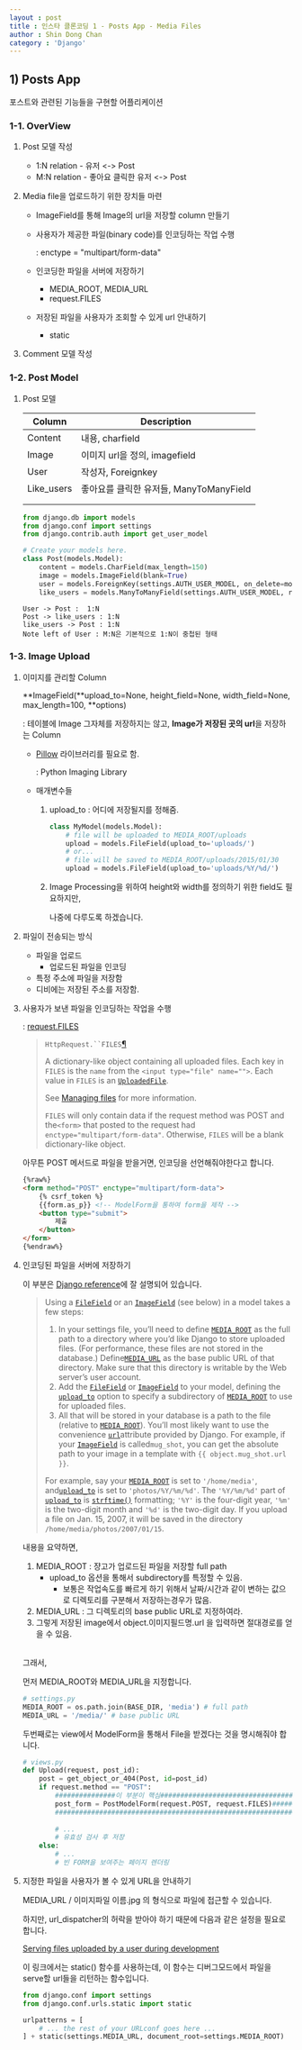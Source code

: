 ```yaml
---
layout : post
title : 인스타 클론코딩 1 - Posts App - Media Files
author : Shin Dong Chan
category : 'Django'
---
```


## 1) Posts App

포스트와 관련된 기능들을 구현할 어플리케이션

### 1-1. OverView

1. Post 모델 작성

   - 1:N relation - 유저 <-> Post
   - M:N relation - 좋아요 클릭한 유저 <-> Post

2. Media file을 업로드하기 위한 장치들 마련

   - ImageField를 통해 Image의 url을 저장할 column 만들기

   - 사용자가 제공한 파일(binary code)를 인코딩하는 작업 수행

     : enctype = "multipart/form-data"

   - 인코딩한 파일을 서버에 저장하기

     * MEDIA_ROOT, MEDIA_URL
     * request.FILES

   - 저장된 파일을 사용자가 조회할 수 있게 url 안내하기

     * static

3. Comment 모델 작성

### 1-2. Post Model

1. Post 모델

   | Column     | Description                             |
   | ---------- | --------------------------------------- |
   | Content    | 내용, charfield                         |
   | Image      | 이미지 url을 정의, imagefield           |
   | User       | 작성자, Foreignkey                      |
   | Like_users | 좋아요를 클릭한 유저들, ManyToManyField |
   |            |                                         |
   |            |                                         |

   ```python
   from django.db import models
   from django.conf import settings
   from django.contrib.auth import get_user_model
   
   # Create your models here.
   class Post(models.Model):
       content = models.CharField(max_length=150)
       image = models.ImageField(blank=True)
       user = models.ForeignKey(settings.AUTH_USER_MODEL, on_delete=models.CASCADE)
       like_users = models.ManyToManyField(settings.AUTH_USER_MODEL, related_name="like_posts", blank=True)
   ```

   ```sequence
   User -> Post :  1:N
   Post -> like_users : 1:N
   like_users -> Post : 1:N
   Note left of User : M:N은 기본적으로 1:N이 중첩된 형태
   ```

### 1-3. Image Upload

1. 이미지를 관리할 Column

   **ImageField(**upload_to=None, height_field=None, width_field=None, max_length=100, **options)

   : 테이블에 Image 그자체를 저장하지는 않고, **Image가 저장된 곳의 url**을 저장하는 Column

   - [Pillow](<https://pillow.readthedocs.io/en/latest/>) 라이브러리를 필요로 함.

     : Python Imaging Library

   - 매개변수들

     1. upload_to : 어디에 저장될지를 정해줌.

        ```python
        class MyModel(models.Model):
            # file will be uploaded to MEDIA_ROOT/uploads
            upload = models.FileField(upload_to='uploads/')
            # or...
            # file will be saved to MEDIA_ROOT/uploads/2015/01/30
            upload = models.FileField(upload_to='uploads/%Y/%d/')
        ```

     2. Image Processing을 위하여 height와 width를 정의하기 위한 field도 필요하지만, 

        나중에 다루도록 하겠습니다.

2. 파일이 전송되는 방식

   * 파일을 업로드
     - 업로드된 파일을 인코딩
   * 특정 주소에 파일을 저장함
   * 디비에는 저장된 주소를 저장함.

3. 사용자가 보낸 파일을 인코딩하는 작업을 수행

   : [request.FILES](<https://docs.djangoproject.com/en/2.1/ref/request-response/#django.http.HttpRequest.FILES>)

   > `HttpRequest.``FILES`[¶](https://docs.djangoproject.com/en/2.1/ref/request-response/#django.http.HttpRequest.FILES)
   >
   > A dictionary-like object containing all uploaded files. Each key in `FILES` is the `name` from the `<input type="file" name="">`. Each value in `FILES` is an [`UploadedFile`](https://docs.djangoproject.com/en/2.1/ref/files/uploads/#django.core.files.uploadedfile.UploadedFile).
   >
   > See [Managing files](https://docs.djangoproject.com/en/2.1/topics/files/) for more information.
   >
   > `FILES` will only contain data if the request method was POST and the`<form>` that posted to the request had `enctype="multipart/form-data"`. Otherwise, `FILES` will be a blank dictionary-like object.

   

   아무튼 POST 메서드로 파일을 받을거면, 인코딩을 선언해줘야한다고 합니다.

   ```html
   {%raw%}
   <form method="POST" enctype="multipart/form-data">
       {% csrf_token %}
       {{form.as_p}} <!-- ModelForm을 통하여 form을 제작 -->
       <button type="submit">
           제출
       </button>
   </form>
   {%endraw%}
   ```

4. 인코딩된 파일을 서버에 저장하기

   이 부분은 [Django reference](<https://docs.djangoproject.com/en/2.1/ref/models/fields/#django.db.models.ImageField>)에 잘 설명되어 있습니다.

   > Using a [`FileField`](https://docs.djangoproject.com/en/2.1/ref/models/fields/#django.db.models.FileField) or an [`ImageField`](https://docs.djangoproject.com/en/2.1/ref/models/fields/#django.db.models.ImageField) (see below) in a model takes a few steps:
   >
   > 1. In your settings file, you’ll need to define [`MEDIA_ROOT`](https://docs.djangoproject.com/en/2.1/ref/settings/#std:setting-MEDIA_ROOT) as the full path to a directory where you’d like Django to store uploaded files. (For performance, these files are not stored in the database.) Define[`MEDIA_URL`](https://docs.djangoproject.com/en/2.1/ref/settings/#std:setting-MEDIA_URL) as the base public URL of that directory. Make sure that this directory is writable by the Web server’s user account.
   > 2. Add the [`FileField`](https://docs.djangoproject.com/en/2.1/ref/models/fields/#django.db.models.FileField) or [`ImageField`](https://docs.djangoproject.com/en/2.1/ref/models/fields/#django.db.models.ImageField) to your model, defining the [`upload_to`](https://docs.djangoproject.com/en/2.1/ref/models/fields/#django.db.models.FileField.upload_to) option to specify a subdirectory of [`MEDIA_ROOT`](https://docs.djangoproject.com/en/2.1/ref/settings/#std:setting-MEDIA_ROOT) to use for uploaded files.
   > 3. All that will be stored in your database is a path to the file (relative to [`MEDIA_ROOT`](https://docs.djangoproject.com/en/2.1/ref/settings/#std:setting-MEDIA_ROOT)). You’ll most likely want to use the convenience [`url`](https://docs.djangoproject.com/en/2.1/ref/models/fields/#django.db.models.fields.files.FieldFile.url)attribute provided by Django. For example, if your [`ImageField`](https://docs.djangoproject.com/en/2.1/ref/models/fields/#django.db.models.ImageField) is called`mug_shot`, you can get the absolute path to your image in a template with `{{ object.mug_shot.url }}`.
   >
   > For example, say your [`MEDIA_ROOT`](https://docs.djangoproject.com/en/2.1/ref/settings/#std:setting-MEDIA_ROOT) is set to `'/home/media'`, and[`upload_to`](https://docs.djangoproject.com/en/2.1/ref/models/fields/#django.db.models.FileField.upload_to) is set to `'photos/%Y/%m/%d'`. The `'%Y/%m/%d'` part of [`upload_to`](https://docs.djangoproject.com/en/2.1/ref/models/fields/#django.db.models.FileField.upload_to) is [`strftime()`](https://docs.python.org/3/library/time.html#time.strftime) formatting; `'%Y'` is the four-digit year, `'%m'` is the two-digit month and `'%d'` is the two-digit day. If you upload a file on Jan. 15, 2007, it will be saved in the directory `/home/media/photos/2007/01/15`.

   내용을 요약하면,

   1. MEDIA_ROOT : 쟝고가 업로드된 파일을 저장할 full path
      * upload_to 옵션을 통해서 subdirectory를 특정할 수 있음.
        * 보통은 작업속도를 빠르게 하기 위해서 날짜/시간과 같이 변하는 값으로 디렉토리를 구분해서 저장하는경우가 많음.
   2. MEDIA_URL : 그 디렉토리의 base public URL로 지정하여라.
   3. 그렇게 저장된 image에서 object.이미지필드명.url 을 입력하면 절대경로를 얻을 수 있음.

   <br>

   그래서,

   먼저 MEDIA_ROOT와 MEDIA_URL을 지정합니다.

   ```python
   # settings.py
   MEDIA_ROOT = os.path.join(BASE_DIR, 'media') # full path
   MEDIA_URL = '/media/' # base public URL
   ```

   두번째로는 view에서 ModelForm을 통해서 File을 받겠다는 것을 명시해줘야 합니다.

   ```python
   # views.py
   def Upload(request, post_id):
       post = get_object_or_404(Post, id=post_id)
       if request.method == "POST":
           ###############이 부분이 핵심###############################################
           post_form = PostModelForm(request.POST, request.FILES)#####################
           ###########################################################################
           
           # ...
           # 유효성 검사 후 저장
       else:
           # ...
           # 빈 FORM을 보여주는 페이지 렌더링
   ```

5. 지정한 파일을 사용자가 볼 수 있게 URL을 안내하기

   MEDIA_URL / 이미지파일 이름.jpg 의 형식으로 파일에 접근할 수 있습니다.

   하지만, url_dispatcher의 허락을 받아야 하기 때문에 다음과 같은 설정을 필요로 합니다.

   [Serving files uploaded by a user during development](<https://docs.djangoproject.com/en/2.1/ref/urls/#module-django.conf.urls>)

   이 링크에서는 static() 함수를 사용하는데, 이 함수는 디버그모드에서 파일을 serve할 url들을 리턴하는 함수입니다.

   ```python
   from django.conf import settings
   from django.conf.urls.static import static
   
   urlpatterns = [
       # ... the rest of your URLconf goes here ...
   ] + static(settings.MEDIA_URL, document_root=settings.MEDIA_ROOT)
   ```

   
